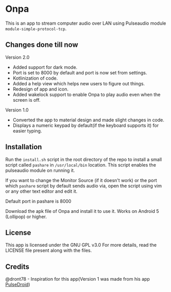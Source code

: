 # Onpa
This is an app to stream computer audio over LAN using Pulseaudio module `module-simple-protocol-tcp`.

## Changes done till now
Version 2.0
- Added support for dark mode.
- Port is set to 8000 by default and port is now set from settings.
- Kotlinization of code.
- Added a help view which helps new users to figure out things.
- Redesign of app and icon.
- Added wakelock support to enable Onpa to play audio even when the screen is off.

Version 1.0

- Converted the app to material design and made slight changes in code.
- Displays a numeric keypad by default(if the keyboard supports it) for easier typing.

## Installation
Run the `install.sh` script in the root directory of the repo to install a small script called `pashare` in `/usr/local/bin` location. This script enables the pulseaudio module on running it.

If you want to change the Monitor Source (if it doesn't work) or the port which `pashare` script by default sends audio via, open the script using vim or any other text editor and edit it.

Default port in pashare is 8000

Download the apk file of Onpa and install it to use it.
Works on Android 5 (Lollipop) or higher.

## License
This app is licensed under the GNU GPL v3.0
For more details, read the LICENSE file present along with the files.

## Credits
@dront78 - Inspiration for this app(Version 1 was made from his app [PulseDroid](https://github.com/dront78/pulsedroid))
